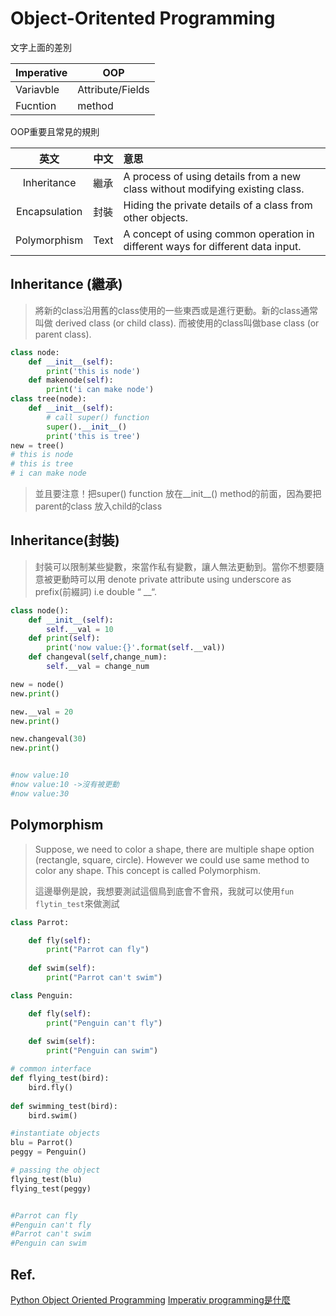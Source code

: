 # Object-Oritented Programming
文字上面的差別

| Imperative | OOP  |
| ---------- | ---- |
|  Variavble   |   Attribute/Fields   |
| Fucntion  | method |


OOP重要且常見的規則

|     英文      | 中文 | 意思                                                                            |
|:-------------:|:----:|:------------------------------------------------------------------------------- |
|  Inheritance  | 繼承 | A process of using details from a new class without modifying existing class.   |
| Encapsulation | 封裝 | Hiding the private details of a class from other objects.                       |
| Polymorphism  | Text | A concept of using common operation in different ways for different data input. |


## Inheritance (繼承)
>將新的class沿用舊的class使用的一些東西或是進行更動。新的class通常叫做 derived class (or child class). 而被使用的class叫做base class (or parent class).

```python
class node:
    def __init__(self):
        print('this is node')
    def makenode(self):
        print('i can make node')
class tree(node):
    def __init__(self):
        # call super() function
        super().__init__()
        print('this is tree')
new = tree()
# this is node
# this is tree
# i can make node

```
>並且要注意！把super() function 放在__init__() method的前面，因為要把parent的class 放入child的class

## Inheritance(封裝)

>封裝可以限制某些變數，來當作私有變數，讓人無法更動到。當你不想要隨意被更動時可以用
>denote private attribute using underscore as prefix(前綴詞) i.e double “ __“.

```python
class node():
    def __init__(self):
        self.__val = 10
    def print(self):
        print('now value:{}'.format(self.__val))
    def changeval(self,change_num):
        self.__val = change_num

new = node()
new.print()

new.__val = 20
new.print()

new.changeval(30)
new.print()


#now value:10
#now value:10 ->沒有被更動
#now value:30

```

## Polymorphism
>Suppose, we need to color a shape, there are multiple shape option (rectangle, square, circle). However we could use same method to color any shape. This concept is called Polymorphism.
>
>這邊舉例是說，我想要測試這個鳥到底會不會飛，我就可以使用`fun flytin_test`來做測試
```python
class Parrot:

    def fly(self):
        print("Parrot can fly")
    
    def swim(self):
        print("Parrot can't swim")

class Penguin:

    def fly(self):
        print("Penguin can't fly")
    
    def swim(self):
        print("Penguin can swim")

# common interface
def flying_test(bird):
    bird.fly()
    
def swimming_test(bird):
    bird.swim()

#instantiate objects
blu = Parrot()
peggy = Penguin()

# passing the object
flying_test(blu)
flying_test(peggy)


#Parrot can fly
#Penguin can't fly
#Parrot can't swim
#Penguin can swim

```
## Ref.
[Python Object Oriented Programming](https://www.programiz.com/python-programming/object-oriented-programming)
[Imperativ programming是什麼](https://ithelp.ithome.com.tw/articles/10191612)